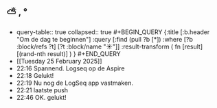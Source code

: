 ## ⛅ , °
- query-table:: true
  collapsed:: true
  #+BEGIN_QUERY 
  {:title [:b.header "Om de dag te beginnen"]
   :query [:find (pull ?b [*])
     :where 
       [?b :block/refs ?t]
       [?t :block/name "☀️"]]
   :result-transform ( fn [result] [(rand-nth result)] )
  }
  #+END_QUERY
- [[Tuesday 25 February 2025]]
- 22:16 Spannend. Logseq op de Aspire
- 22:18 Gelukt!
- 22:19 Nu nog de LogSeq app vastmaken.
- 22:21 laatste push
- 22:46 OK. gelukt!